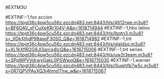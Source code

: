 #EXTM3U

#EXTINF:-1,fox accion
https://tpgt36c4pw5cu56z.ezcdn483.net:8443/hls/4612rwe.m3u8?s=BF6OAV_xFCuXpKRr104V-A&e=1618714944
#EXTINF:-1,hbo latino
https://tpgt36c4pw5cu56z.ezcdn483.net:8443/hls/lbqtn3.m3u8?s=_tIDkXthdP98aspF30SG_Q&e=1618714982
#EXTINF:-1,tnt 
https://tpgt36c4pw5cu56z.ezcdn483.net:8443/hls/glaldsq.m3u8?s=XL1kXflR2G8Jl3arcg4IcQ&e=1618715006
#EXTINF:-1,tnt series
https://tpgt36c4pw5cu56z.ezcdn483.net:8443/hls/uw2t3eem.m3u8?s=SPpWPVVdrwyGakL0PSWwoQ&e=1618715030
#EXTINF:-1,warner
https://tpgt36c4pw5cu56z.ezcdn483.net:8443/hls/j5uwhfb7w5c.m3u8?s=0R7QPVPAxXQ3j4hmdThw_w&e=1618715067
